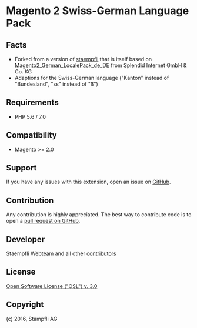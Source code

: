 Magento 2 Swiss-German Language Pack
=============

Facts
-----
- Forked from a version of [staempfli](https://github.com/staempfli/magento2-language-de-ch) that is itself based on [Magento2_German_LocalePack_de_DE](https://github.com/splendidinternet/Magento2_German_LocalePack_de_DE) from Splendid Internet GmbH & Co. KG
- Adaptions for the Swiss-German language ("Kanton" instead of "Bundesland", "ss" instead of "ß")

Requirements
------------
- PHP  5.6 / 7.0

Compatibility
-------------
- Magento >= 2.0

Support
-------
If you have any issues with this extension, open an issue on [GitHub](https://github.com/staempfli/magento2-language-de-ch/issues).

Contribution
------------
Any contribution is highly appreciated. The best way to contribute code is to open a [pull request on GitHub](https://help.github.com/articles/using-pull-requests).

Developer
---------
Staempfli Webteam and all other [contributors](https://github.com/staempfli/magento2-language-de-ch/contributors)

License
-------
[Open Software License ("OSL") v. 3.0](https://opensource.org/licenses/OSL-3.0)

Copyright
---------
(c) 2016, Stämpfli AG
